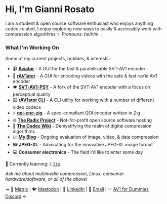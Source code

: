 # Hi, I'm Gianni Rosato

I am a student & open source software enthusiast who enjoys anything codec-related. I enjoy exploring new ways to easily & accessibly work with compression algorithms ✨
*Pronouns: he/him*

### What I'm Working On

Some of my current projects, hobbies, & interests:

- 📹 **[Aviator](https://wiki.x266.mov/docs/utilities/Aviator)** - A GUI for the fast & paralellizable SVT-AV1 encoder
- 🎥 **[rAV1ator](https://wiki.x266.mov/docs/utilities/rAV1ator)** - A GUI for encoding videos with the safe & fast rav1e AV1 encoder
- 👁️ **[SVT-AV1-PSY](https://github.com/gianni-rosato/svt-av1-psy)** - A fork of the SVT-AV1 encoder with a focus on perceptual quality
- ⌨️ **[rAV1ator CLI](https://wiki.x266.mov/docs/utilities/rav1ator-cli)** - A CLI utility for working with a number of different video codecs
- ⚡️ **[qoi-enc-zig](github.com/gianni-rosato/qoi-enc-zig/)** - A spec-compliant QOI encoder written in Zig
- 🌐 **[The Radix Project](https://radixproject.org)** - Not-for-profit open source software hosting
- 📖 **[The Codec Wiki](https://wiki.x266.mov/)** - Demystifying the realm of digital compression algorithms
- 📈 **[My Blog](https://giannirosato.com/blog/)** - Ongoing evaluation of image, video, & data compression
- 🖼️ **JPEG-XL** - Advocating for the innovative JPEG-XL image format
- 💻️ **Consumer electronics** - The field I'd like to enter some day

🌱 Currently learning: `C` [`Zig`](https://ziglang.org/)

*Ask me about multimedia compression, Linux, consumer hardware/software, or all of the above!*

-> 📲 [Matrix](https://matrix.to/#/@computerbustr:matrix.org) | 🐦️ [Mastodon](https://disobey.net/@gianni) | 🧾 [LinkedIn](https://www.linkedin.com/in/gianni-r-52487124b/) | 📧 [Email](mailto:grosatowork@proton.me) | ☞ [AV1 for Dummies Discord](https://discord.gg/bbQD5MjDr3) <-
